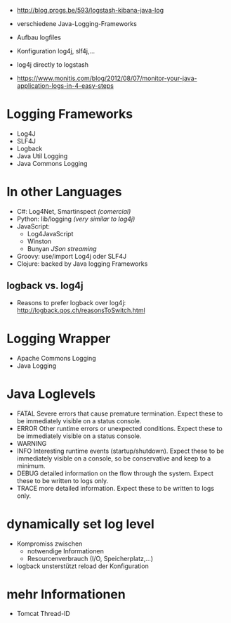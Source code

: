 * http://blog.progs.be/593/logstash-kibana-java-log

* verschiedene Java-Logging-Frameworks

* Aufbau logfiles
* Konfiguration log4j, slf4j,...

* log4j directly to logstash
* https://www.monitis.com/blog/2012/08/07/monitor-your-java-application-logs-in-4-easy-steps

# Logging Frameworks

* Log4J
* SLF4J
* Logback
* Java Util Logging
* Java Commons Logging

# In other Languages
* C#: Log4Net, Smartinspect _(comercial)_
* Python: lib/logging _(very similar to log4j)_
* JavaScript:
    * Log4JavaScript
    * Winston
    * Bunyan _JSon streaming_
* Groovy: use/import Log4j oder SLF4J
* Clojure: backed by Java logging Frameworks

## logback vs. log4j

* Reasons to prefer logback over log4j: http://logback.qos.ch/reasonsToSwitch.html


# Logging Wrapper

* Apache Commons Logging
* Java Logging

# Java Loglevels

* FATAL	Severe errors that cause premature termination. Expect these to be immediately visible on a status console.
* ERROR	Other runtime errors or unexpected conditions. Expect these to be immediately visible on a status console.
* WARNING
* INFO	Interesting runtime events (startup/shutdown). Expect these to be immediately visible on a console, so be conservative and keep to a minimum.
* DEBUG	detailed information on the flow through the system. Expect these to be written to logs only.
* TRACE	more detailed information. Expect these to be written to logs only.

# dynamically set log level

* Kompromiss zwischen
    * notwendige Informationen
    * Resourcenverbrauch (I/O, Speicherplatz,...)
* logback unsterstützt reload der Konfiguration


# mehr Informationen

* Tomcat Thread-ID  
